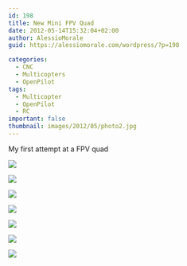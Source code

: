 ```yaml
---
id: 198
title: New Mini FPV Quad
date: 2012-05-14T15:32:04+02:00
author: AlessioMorale
guid: https://alessiomorale.com/wordpress/?p=198

categories:
  - CNC
  - Multicopters
  - OpenPilot
tags:
  - Multicopter
  - OpenPilot
  - RC
important: false
thumbnail: images/2012/05/photo2.jpg
---
```


My first attempt at a FPV quad

![](images/2012/05/image4.jpeg)

![](images/2012/05/image5.jpeg)

![](images/2012/05/image6.jpeg)

![](images/2012/05/photo2.jpg)

![](images/2012/05/photo3.jpg)

![](images/2012/05/photo4.jpg)

![](images/2012/05/photo-6.jpg)
